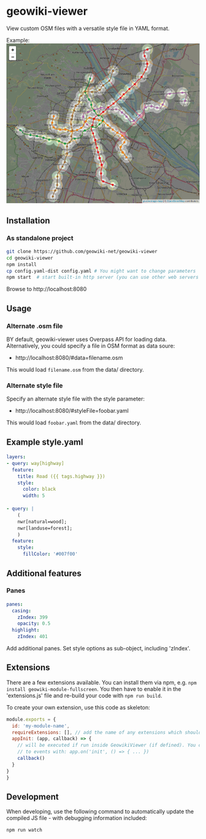 # geowiki-viewer
View custom OSM files with a versatile style file in YAML format.

Example: ![Screenshot](./screenshot.png)

## Installation
### As standalone project
```sh
git clone https://github.com/geowiki-net/geowiki-viewer
cd geowiki-viewer
npm install
cp config.yaml-dist config.yaml # You might want to change parameters
npm start  # start built-in http server (you can use other web servers as well; no server process needed)
```

Browse to http://localhost:8080

## Usage
### Alternate .osm file
BY default, geowiki-viewer uses Overpass API for loading data. Alternatively, you could specify a file in OSM format as data soure:
* http://localhost:8080/#data=filename.osm

This would load `filename.osm` from the data/ directory.

### Alternate style file
Specify an alternate style file with the style parameter:
* http://localhost:8080/#styleFile=foobar.yaml

This would load `foobar.yaml` from the data/ directory.

## Example style.yaml
```yaml
layers:
- query: way[highway]
  feature:
    title: Road ({{ tags.highway }})
    style:
      color: black
      width: 5

- query: |
    (
    nwr[natural=wood];
    nwr[landuse=forest];
    )
  feature:
    style:
      fillColor: '#007f00'
```

## Additional features
### Panes
```yaml
panes:
  casing:
    zIndex: 399
    opacity: 0.5
  highlight:
    zIndex: 401
```

Add additional panes. Set style options as sub-object, including 'zIndex'.

## Extensions
There are a few extensions available. You can install them via npm, e.g. `npm
install geowiki-module-fullscreen`. You then have to enable it in the
'extensions.js' file and re-build your code with `npm run build`.

To create your own extension, use this code as skeleton:
```js
module.exports = {
  id: 'my-module-name',
  requireExtensions: [], // add the name of any extensions which should be loaded first, e.g. 'map'
  appInit: (app, callback) => {
    // will be executed if run inside GeowikiViewer (if defined). You can hook
    // to events with: app.on('init', () => { ... })
    callback()
  }
}
}
```

## Development
When developing, use the following command to automatically update the compiled JS file - with debugging information included:
```sh
npm run watch
```
